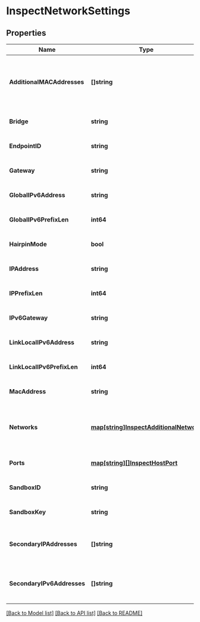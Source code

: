 # InspectNetworkSettings

## Properties
Name | Type | Description | Notes
------------ | ------------- | ------------- | -------------
**AdditionalMACAddresses** | **[]string** | AdditionalMacAddresses is a set of additional MAC Addresses beyond the first. CNI may configure more than one interface for a single network, which can cause this. | [optional] [default to null]
**Bridge** | **string** |  | [optional] [default to null]
**EndpointID** | **string** | EndpointID is unused, maintained exclusively for compatibility. | [optional] [default to null]
**Gateway** | **string** | Gateway is the IP address of the gateway this network will use. | [optional] [default to null]
**GlobalIPv6Address** | **string** | GlobalIPv6Address is the global-scope IPv6 Address for this network. | [optional] [default to null]
**GlobalIPv6PrefixLen** | **int64** | GlobalIPv6PrefixLen is the length of the subnet mask of this network. | [optional] [default to null]
**HairpinMode** | **bool** |  | [optional] [default to null]
**IPAddress** | **string** | IPAddress is the IP address for this network. | [optional] [default to null]
**IPPrefixLen** | **int64** | IPPrefixLen is the length of the subnet mask of this network. | [optional] [default to null]
**IPv6Gateway** | **string** | IPv6Gateway is the IPv6 gateway this network will use. | [optional] [default to null]
**LinkLocalIPv6Address** | **string** |  | [optional] [default to null]
**LinkLocalIPv6PrefixLen** | **int64** |  | [optional] [default to null]
**MacAddress** | **string** | MacAddress is the MAC address for the interface in this network. | [optional] [default to null]
**Networks** | [**map[string]InspectAdditionalNetwork**](InspectAdditionalNetwork.md) | Networks contains information on non-default CNI networks this container has joined. It is a map of network name to network information. | [optional] [default to null]
**Ports** | [**map[string][]InspectHostPort**](array.md) |  | [optional] [default to null]
**SandboxID** | **string** |  | [optional] [default to null]
**SandboxKey** | **string** |  | [optional] [default to null]
**SecondaryIPAddresses** | **[]string** | SecondaryIPAddresses is a list of extra IP Addresses that the container has been assigned in this network. | [optional] [default to null]
**SecondaryIPv6Addresses** | **[]string** | SecondaryIPv6Addresses is a list of extra IPv6 Addresses that the container has been assigned in this networ. | [optional] [default to null]

[[Back to Model list]](../README.md#documentation-for-models) [[Back to API list]](../README.md#documentation-for-api-endpoints) [[Back to README]](../README.md)


